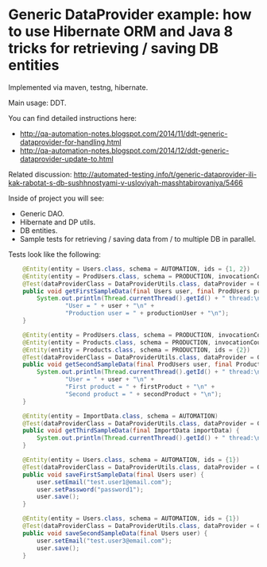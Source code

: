 Generic DataProvider example: how to use Hibernate ORM and Java 8 tricks for retrieving / saving DB entities
======

Implemented via maven, testng, hibernate.

Main usage: DDT.

You can find detailed instructions here:

 - http://qa-automation-notes.blogspot.com/2014/11/ddt-generic-dataprovider-for-handling.html
 - http://qa-automation-notes.blogspot.com/2014/12/ddt-generic-dataprovider-update-to.html

Related discussion: http://automated-testing.info/t/generic-dataprovider-ili-kak-rabotat-s-db-sushhnostyami-v-usloviyah-masshtabirovaniya/5466

Inside of project you will see:

 - Generic DAO.
 - Hibernate and DP utils.
 - DB entities.
 - Sample tests for retrieving / saving data from / to multiple DB in parallel.

Tests look like the following:
```java
    @Entity(entity = Users.class, schema = AUTOMATION, ids = {1, 2})
    @Entity(entity = ProdUsers.class, schema = PRODUCTION, invocationCount = 5)
    @Test(dataProviderClass = DataProviderUtils.class, dataProvider = GENERIC_DP)
    public void getFirstSampleData(final Users user, final ProdUsers productionUser) {
        System.out.println(Thread.currentThread().getId() + " thread:\n" +
                "User = " + user + "\n" +
                "Production user = " + productionUser + "\n");
    }

    @Entity(entity = ProdUsers.class, schema = PRODUCTION, invocationCount = 1)
    @Entity(entity = Products.class, schema = PRODUCTION, invocationCount = 2, ids = {1})
    @Entity(entity = Products.class, schema = PRODUCTION, ids = {2})
    @Test(dataProviderClass = DataProviderUtils.class, dataProvider = GENERIC_DP)
    public void getSecondSampleData(final ProdUsers user, final Products firstProduct, final Products secondProduct) {
        System.out.println(Thread.currentThread().getId() + " thread:\n" +
                "User = " + user + "\n" +
                "First product = " + firstProduct + "\n" +
                "Second product = " + secondProduct + "\n");
    }

    @Entity(entity = ImportData.class, schema = AUTOMATION)
    @Test(dataProviderClass = DataProviderUtils.class, dataProvider = GENERIC_DP)
    public void getThirdSampleData(final ImportData importData) {
        System.out.println(Thread.currentThread().getId() + " thread:\n" + importData + "\n");
    }

    @Entity(entity = Users.class, schema = AUTOMATION, ids = {1})
    @Test(dataProviderClass = DataProviderUtils.class, dataProvider = GENERIC_DP)
    public void saveFirstSampleData(final Users user) {
        user.setEmail("test.user1@email.com");
        user.setPassword("password1");
        user.save();
    }

    @Entity(entity = Users.class, schema = AUTOMATION, ids = {1})
    @Test(dataProviderClass = DataProviderUtils.class, dataProvider = GENERIC_DP)
    public void saveSecondSampleData(final Users user) {
        user.setEmail("test.user3@email.com");
        user.save();
    }
```